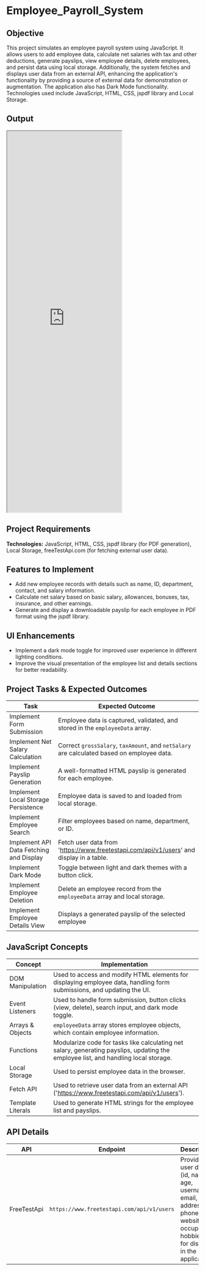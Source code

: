 # Employee_Payroll_System

## Objective
This project simulates an employee payroll system using JavaScript. It allows users to add employee data, calculate net salaries with tax and other deductions, generate payslips, view employee details, delete employees, and persist data using local storage. Additionally, the system fetches and displays user data from an external API, enhancing the application's functionality by providing a source of external data for demonstration or augmentation. The application also has Dark Mode functionality. Technologies used include JavaScript, HTML, CSS, jspdf library and Local Storage.

## Output
<iframe src="https://niat-web.github.io/Employee_Payroll_System/" height="1000" width="300" title="Employee_Payroll_System"></iframe>

## Project Requirements
**Technologies:** JavaScript, HTML, CSS, jspdf library (for PDF generation), Local Storage, freeTestApi.com (for fetching external user data).

## Features to Implement
- Add new employee records with details such as name, ID, department, contact, and salary information.
- Calculate net salary based on basic salary, allowances, bonuses, tax, insurance, and other earnings.
- Generate and display a downloadable payslip for each employee in PDF format using the jspdf library.

## UI Enhancements
- Implement a dark mode toggle for improved user experience in different lighting conditions.
- Improve the visual presentation of the employee list and details sections for better readability.

## Project Tasks & Expected Outcomes
| Task | Expected Outcome |
|------|------------------|
| Implement Form Submission | Employee data is captured, validated, and stored in the `employeeData` array. |
| Implement Net Salary Calculation | Correct `grossSalary`, `taxAmount`, and `netSalary` are calculated based on employee data. |
| Implement Payslip Generation | A well-formatted HTML payslip is generated for each employee. |
| Implement Local Storage Persistence | Employee data is saved to and loaded from local storage. |
| Implement Employee Search | Filter employees based on name, department, or ID. |
| Implement API Data Fetching and Display | Fetch user data from 'https://www.freetestapi.com/api/v1/users' and display in a table. |
| Implement Dark Mode | Toggle between light and dark themes with a button click. |
| Implement Employee Deletion | Delete an employee record from the `employeeData` array and local storage. |
| Implement Employee Details View | Displays a generated payslip of the selected employee|

## JavaScript Concepts
| Concept | Implementation |
|---------|----------------|
| DOM Manipulation | Used to access and modify HTML elements for displaying employee data, handling form submissions, and updating the UI. |
| Event Listeners | Used to handle form submission, button clicks (view, delete), search input, and dark mode toggle. |
| Arrays & Objects | `employeeData` array stores employee objects, which contain employee information. |
| Functions | Modularize code for tasks like calculating net salary, generating payslips, updating the employee list, and handling local storage. |
| Local Storage | Used to persist employee data in the browser. |
| Fetch API | Used to retrieve user data from an external API ('https://www.freetestapi.com/api/v1/users'). |
| Template Literals | Used to generate HTML strings for the employee list and payslips. |

## API Details
| API | Endpoint | Description |
|-----|----------|-------------|
| FreeTestApi | `https://www.freetestapi.com/api/v1/users` | Provides user data (id, name, age, username, email, address, phone, website, occupation, hobbies) for display in the application. |